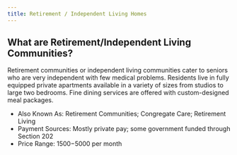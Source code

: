 ```yaml
---
title: Retirement / Independent Living Homes
---
```

## What are Retirement/Independent Living Communities?

Retirement communities or independent living communities cater to seniors who are very independent with few medical problems. Residents live in fully equipped private apartments available in a variety of sizes from studios to large two bedrooms. Fine dining services are offered with custom-designed meal packages.

* Also Known As: Retirement Communities; Congregate Care; Retirement Living
* Payment Sources: Mostly private pay; some government funded through Section 202
* Price Range: $1500-$5000 per month
